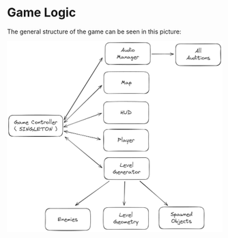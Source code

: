 # Game Logic

The general structure of the game can be seen in this picture: 

![](../../../img/game_structure.png)

